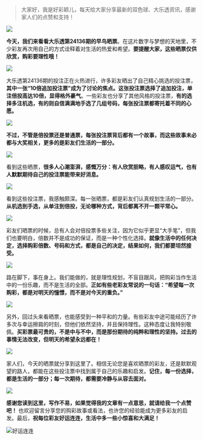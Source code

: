 > 大家好，我是好彩颖儿，每天给大家分享最新的双色球、大乐透资讯，感谢家人们的点赞和支持！

![](https://cdn.jsdelivr.net/gh/wangwenjie1314/PicCDN/2024-7-12/1720763627240-image.png)


**今天，我们来看看大乐透第24136期的早鸟晒票**。在这片数字与梦想的天地里，不少彩友再次用自己的方式诠释着对生活的热爱和希望。**要提醒大家，这些晒票仅供欣赏，购彩要理性哦！**


![](https://cdn.jsdelivr.net/gh/wangwenjie1314/PicCDN/2024-11-22/1732256694493-image.png)


大乐透第24136期的投注正在火热进行，许多彩友晒出了自己精心挑选的投注票，**其中一张“10倍追加投注票”成为了讨论的焦点。这张投注票选择了追加投注，单注倍投高达10倍，显得格外豪气**。一些彩友也分享了其他风格的投注票，**有的选择多注机选，有的则自信满满地手选了几组号码，每张投注票都寄托着不同的心愿。**


![](https://cdn.jsdelivr.net/gh/wangwenjie1314/PicCDN/2024-11-22/1732256739580-image.png)


**不过，不管是倍投票还是普通票，每张投注票背后都有一个故事，而这些故事未必都与大奖相关，更多的是彩友们生活的一部分。**


![](https://cdn.jsdelivr.net/gh/wangwenjie1314/PicCDN/2024-11-22/1732256749183-image.png)


看到这些晒票，**很多人心潮澎湃，感慨万分：有人欣赏胆略，有人感叹运气，也有人默默期待自己的投注票能带来好消息。**


![](https://cdn.jsdelivr.net/gh/wangwenjie1314/PicCDN/2024-11-22/1732256756396-image.png)


看到这些投注票，我感触颇深。每一张晒票，都是彩友们认真规划生活的一部分。**从机选到手选，从单注到倍投，无论哪种方式，背后都离不开一颗平常心。**


![](https://cdn.jsdelivr.net/gh/wangwenjie1314/PicCDN/2024-11-22/1732256765261-image.png)


彩友们晒票的时候，总有人会对倍投票多些关注，因为它似乎更显“大手笔”，但我们也要明白，倍数并不是成功的保证，而是一种个性化选择。**就像生活中的任何决定，选择购彩倍数、号码和方式，都是自己的决定，结果如何，我们都要坦然接受。**


![](https://cdn.jsdelivr.net/gh/wangwenjie1314/PicCDN/2024-11-22/1732256774543-image.png)


路在脚下，事在身上。我们能做的，就是理性规划，不盲目跟风，把购彩当作生活中的一份乐趣，而不是生活的全部。**正如有些老彩友常说的一句话：“希望每一次购彩，都是对明天的憧憬，而不是对今天的重负。”**


![](https://cdn.jsdelivr.net/gh/wangwenjie1314/PicCDN/2024-11-22/1732256784339-image.png)


另外，回过头来看晒票，也能感受到一种平和的力量。有些彩友中途可能经历了许多次与幸运擦肩的时刻，但他们依然坚持，并且保持理性。这种态度让我特别敬佩。**买彩票最可贵的，不是中与不中，而是那份期待的纯粹和理性的坚持。过去的事情无法改变，但明天的希望永远都在！**


![](https://cdn.jsdelivr.net/gh/wangwenjie1314/PicCDN/2024-11-22/1732256799856-image.png)


家人们，今天的晒票就分享到这里了。相信无论您是喜欢晒票的彩友，还是默默观望的路人，都能在这些投注票中找到属于自己的乐趣和启发。**记住，每一份选择，都是生活的一部分；每一次期待，都需要冷静与从容去面对。**


![](https://cdn.jsdelivr.net/gh/wangwenjie1314/PicCDN/2024-11-22/1732256731255-image.png)


**感谢您读到这里，写作不易，如果觉得我的文章有一点意思，就请给我一个点赞吧！** 也欢迎留言分享您的购彩故事或看法，也许您的经验能成为更多彩友的启发。最后，**祝每位彩友好运连连，生活中多一些小惊喜和大满足！**

![好运连连](https://cdn.jsdelivr.net/gh/wangwenjie1314/PicCDN/2024-11-8/1731056049636-image.png)
